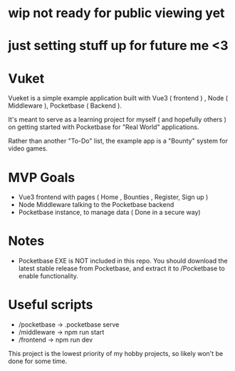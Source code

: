 # wip not ready for public viewing yet 
# just setting stuff up for future me <3 


# Vuket
Vueket is a simple example application built with Vue3 ( frontend ) , Node ( Middleware ), Pocketbase ( Backend ).

It's meant to serve as a learning project for myself ( and hopefully others ) on getting started with Pocketbase for "Real World" applications.

Rather than another "To-Do" list, the example app is a "Bounty" system for video games.


# MVP Goals
- Vue3 frontend with pages ( Home , Bounties , Register, Sign up )
- Node Middleware talking to the Pocketbase backend
- Pocketbase instance, to manage data ( Done in a secure way)

# Notes
- Pocketbase EXE is NOT included in this repo. You should download the latest stable release from Pocketbase, and extract it to /Pocketbase to enable functionality.

# Useful scripts
 - /pocketbase -> .pocketbase serve 
 - /middleware -> npm run start
 - /frontend   -> npm run dev




This project is the lowest priority of my hobby projects, so likely won't be done for some time.

